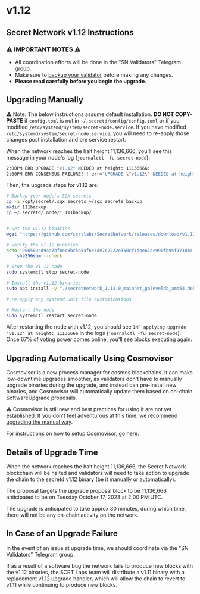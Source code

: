 # v1.12

## Secret Network v1.12 Instructions <a href="#secret-network-v1-12-upgrade-instructions" id="secret-network-v1-12-upgrade-instructions"></a>

### ⚠️ IMPORTANT NOTES ⚠️ <a href="#important-notes" id="important-notes"></a>

* All coordination efforts will be done in the "SN Validators" Telegram group.
* Make sure to [backup your validator](../node-runners/best-practices/validator-backup.md) before making any changes.
* **Please read carefully before you begin the upgrade.**

## Upgrading Manually <a href="#upgrading-manually" id="upgrading-manually"></a>

:warning: Note: The below instructions assume default installation. **DO NOT COPY-PASTE** if `config.toml` is not in `~/.secretd/config/config.toml` or if you modified `/etc/systemd/system/secret-node.service`. If you have modified `/etc/systemd/system/secret-node.service`, you will need to re-apply those changes post installation and pre service restart.

When the network reaches the halt height 11,136,666, you'll see this message in your node's log (`journalctl -fu secret-node`):

```bash
2:00PM ERR UPGRADE "v1.12" NEEDED at height: 11136666:
2:00PM ERR CONSENSUS FAILURE!!! err="UPGRADE \"v1.12\" NEEDED at height: 11136666
```

Then, the upgrade steps for v1.12 are:

```bash
# Backup your node's SGX secrets
cp -a /opt/secret/.sgx_secrets ~/sgx_secrets_backup
mkdir 111backup
cp ~/.secretd/.node/* 111backup/


# Get the v1.12 binaries
wget "https://github.com/scrtlabs/SecretNetwork/releases/download/v1.12.0/secretnetwork_1.12.0_mainnet_goleveldb_amd64.deb"

# Verify the v1.12 binaries
echo '906589ad94a7bf8ec8bc5b54f6e3de7c2222e350cf1dbe61ac990fb95f1718b4 secretnetwork_1.12.0_mainnet_goleveldb_amd64.deb' |
    sha256sum --check

# Stop the v1.11 node
sudo systemctl stop secret-node

# Install the v1.12 binaries
sudo apt install -y "./secretnetwork_1.12.0_mainnet_goleveldb_amd64.deb"

# re-apply any systemd unit file customizations

# Restart the node
sudo systemctl restart secret-node
```

After restarting the node with v1.12, you should see `INF applying upgrade "v1.12" at height: 11136666` in the logs (`journalctl -fu secret-node`). Once 67% of voting power comes online, you'll see blocks executing again.

## Upgrading Automatically Using Cosmovisor <a href="#upgrading-automatically-using-cosmovisor" id="upgrading-automatically-using-cosmovisor"></a>

Cosmovisor is a new process manager for cosmos blockchains. It can make low-downtime upgrades smoother, as validators don't have to manually upgrade binaries during the upgrade, and instead can pre-install new binaries, and Cosmovisor will automatically update them based on on-chain SoftwareUpgrade proposals.

⚠️ Cosmovisor is still new and best practices for using it are not yet established. If you don't feel adventurous at this time, we recommend [upgrading the manual way](v1.12.md#upgrading-manually).

For instructions on how to setup Cosmovisor, go [here](cosmovisor.md).

## Details of Upgrade Time <a href="#details-of-upgrade-time" id="details-of-upgrade-time"></a>

When the network reaches the halt height 11,136,666, the Secret Network blockchain will be halted and validators will need to take action to upgrade the chain to the secretd v1.12 binary (be it manually or automatically).

The proposal targets the upgrade proposal block to be 11,136,666, anticipated to be on Tuesday October 17, 2023 at 2:00 PM UTC.

The upgrade is anticipated to take approx 30 minutes, during which time, there will not be any on-chain activity on the network.

## In Case of an Upgrade Failure <a href="#in-case-of-an-upgrade-failure" id="in-case-of-an-upgrade-failure"></a>

In the event of an issue at upgrade time, we should coordinate via the "SN Validators" Telegram group.

If as a result of a software bug the network fails to produce new blocks with the v1.12 binaries, the SCRT Labs team will distribute a v1.11 binary with a replacement v1.12 upgrade handler, which will allow the chain to revert to v1.11 while continuing to produce new blocks.
